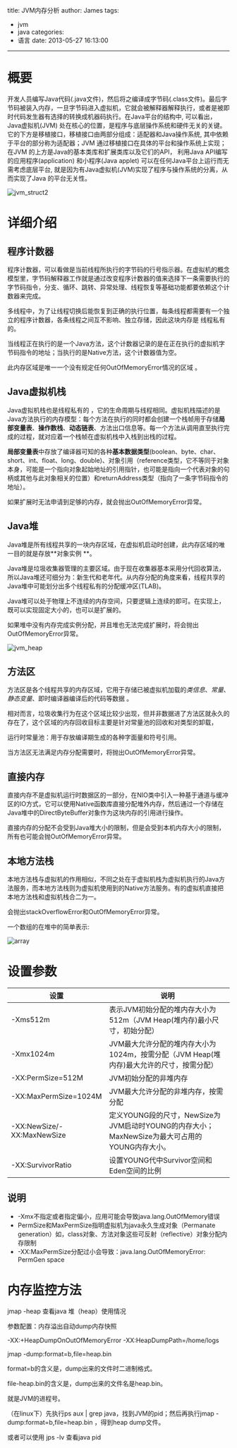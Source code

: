 title: JVM内存分析
author: James
tags:
  - jvm
  - java
categories:
  - 语言
date: 2013-05-27 16:13:00
---
# 概要

开发人员编写Java代码(.java文件)，然后将之编译成字节码(.class文件)。最后字节码被装入内存，一旦字节码进入虚拟机，它就会被解释器解释执行，或者是被即时代码发生器有选择的转换成机器码执行。在Java平台的结构中, 可以看出，Java虚拟机(JVM) 处在核心的位置，是程序与底层操作系统和硬件无关的关键。它的下方是移植接口，移植接口由两部分组成：适配器和Java操作系统, 其中依赖于平台的部分称为适配器；JVM 通过移植接口在具体的平台和操作系统上实现；在JVM 的上方是Java的基本类库和扩展类库以及它们的API， 利用Java API编写的应用程序(application) 和小程序(Java applet) 可以在任何Java平台上运行而无需考虑底层平台, 就是因为有Java虚拟机(JVM)实现了程序与操作系统的分离，从而实现了Java 的平台无关性。

<!-- more -->

![jvm_struct2](/images/jvm/jvm_struct2.jpg)



# 详细介绍

## 程序计数器

程序计数器，可以看做是当前线程所执行的字节码的行号指示器。在虚拟机的概念模型里，字节码解释器工作就是通过改变程序计数器的值来选择下一条需要执行的字节码指令，分支、循环、跳转、异常处理、线程恢复等基础功能都要依赖这个计数器来完成。

多线程中，为了让线程切换后能恢复到正确的执行位置，每条线程都需要有一个独立的程序计数器，各条线程之间互不影响、独立存储，因此这块内存是 线程私有 的。

当线程正在执行的是一个Java方法，这个计数器记录的是在正在执行的虚拟机字节码指令的地址；当执行的是Native方法，这个计数器值为空。

此内存区域是唯一一个没有规定任何OutOfMemoryError情况的区域 。

##  Java虚拟机栈

Java虚拟机栈也是线程私有的 ，它的生命周期与线程相同。虚拟机栈描述的是Java方法执行的内存模型：每个方法在执行的同时都会创建一个栈帧用于存储**局部变量表**、**操作数栈**、**动态链表**、方法出口信息等。每一个方法从调用直至执行完成的过程，就对应着一个栈帧在虚拟机栈中入栈到出栈的过程。

**局部变量表**中存放了编译器可知的各种**基本数据类型**(boolean、byte、char、short、int、float、long、double)、对象引用（reference类型，它不等同于对象本身，可能是一个指向对象起始地址的引用指针，也可能是指向一个代表对象的句柄或其他与此对象相关的位置）和returnAddress类型（指向了一条字节码指令的地址）。

如果扩展时无法申请到足够的内存，就会抛出OutOfMemoryError异常。

## Java堆

Java堆是所有线程共享的一块内存区域，在虚拟机启动时创建，此内存区域的唯一目的就是存放**对象实例 **。

Java堆是垃圾收集器管理的主要区域。由于现在收集器基本采用分代回收算法，所以Java堆还可细分为：新生代和老年代。从内存分配的角度来看，线程共享的Java堆中可能划分出多个线程私有的分配缓冲区(TLAB)。

Java堆可以处于物理上不连续的内存空间，只要逻辑上连续的即可。在实现上，既可以实现固定大小的，也可以是扩展的。

如果堆中没有内存完成实例分配，并且堆也无法完成扩展时，将会抛出OutOfMemoryError异常。

![jvm_heap](/images/jvm/jvm_heap.jpg)

## 方法区

方法区是各个线程共享的内存区域，它用于存储已被虚拟机加载的*类信息*、*常量*、*静态变量*、即时编译器编译后的代码等数据 。

相对而言，垃圾收集行为在这个区域比较少出现，但并非数据进了方法区就永久的存在了，这个区域的内存回收目标主要是针对常量池的回收和对类型的卸载，

运行时常量池：用于存放编译期生成的各种字面量和符号引用。

当方法区无法满足内存分配需要时，将抛出OutOfMemoryError异常。

## 直接内存

直接内存不是虚拟机运行时数据区的一部分，在NIO类中引入一种基于通道与缓冲区的IO方式，它可以使用Native函数库直接分配堆外内存，然后通过一个存储在Java堆中的DirectByteBuffer对象作为这块内存的引用进行操作。

直接内存的分配不会受到Java堆大小的限制，但是会受到本机内存大小的限制，所有也可能会抛OutOfMemoryError异常。

## 本地方法栈

本地方法栈与虚拟机的作用相似，不同之处在于虚拟机栈为虚拟机执行的Java方法服务，而本地方法栈则为虚拟机使用到的Native方法服务。有的虚拟机直接把本地方法栈和虚拟机栈合二为一。

会抛出stackOverflowError和OutOfMemoryError异常。

一个数组的在堆中的简单表示:

![array](/images/jvm/array.jpg)



# 设置参数

| 设置                       | 说明                                                         |
| -------------------------- | ------------------------------------------------------------ |
| -Xms512m                   | 表示JVM初始分配的堆内存大小为512m（JVM Heap(堆内存)最小尺寸，初始分配） |
| -Xmx1024m                  | JVM最大允许分配的堆内存大小为1024m，按需分配（JVM Heap(堆内存)最大允许的尺寸，按需分配） |
| -XX:PermSize=512M          | JVM初始分配的非堆内存                                        |
| -XX:MaxPermSize=1024M      | JVM最大允许分配的非堆内存，按需分配                          |
| -XX:NewSize/-XX:MaxNewSize | 定义YOUNG段的尺寸，NewSize为JVM启动时YOUNG的内存大小； MaxNewSize为最大可占用的YOUNG内存大小。 |
| -XX:SurvivorRatio          | 设置YOUNG代中Survivor空间和Eden空间的比例                    |

## 说明

- -Xmx不指定或者指定偏小，应用可能会导致java.lang.OutOfMemory错误
- PermSize和MaxPermSize指明虚拟机为java永久生成对象（Permanate generation）如，class对象、方法对象这些可反射（reflective）对象分配内存限制
- -XX:MaxPermSize分配过小会导致：java.lang.OutOfMemoryError: PermGen space

# 内存监控方法

jmap -heap 查看java 堆（heap）使用情况

参数配置：内存溢出自动dump内存快照

-XX:+HeapDumpOnOutOfMemoryError -XX:HeapDumpPath=/home/logs

jmap -dump:format=b,file=heap.bin <pid>  

format=b的含义是，dump出来的文件时二进制格式。

file-heap.bin的含义是，dump出来的文件名是heap.bin。

 <pid>就是JVM的进程号。

 （在linux下）先执行ps aux | grep java，找到JVM的pid；然后再执行jmap -dump:format=b,file=heap.bin <pid>，得到heap dump文件。

或者可以使用 jps -lv 查看java pid